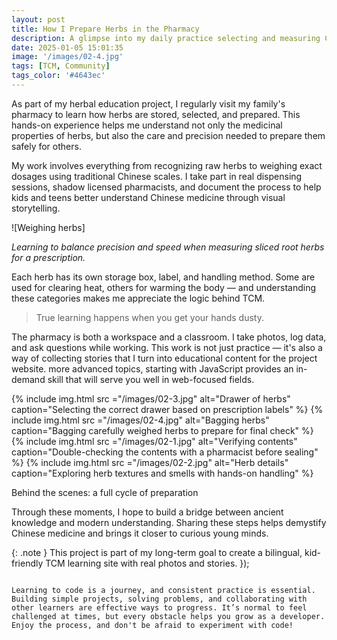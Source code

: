 ```yaml
---
layout: post
title: How I Prepare Herbs in the Pharmacy
description: A glimpse into my daily practice selecting and measuring Chinese herbs for community education and service.
date: 2025-01-05 15:01:35 
image: '/images/02-4.jpg'
tags: [TCM, Community]
tags_color: '#4643ec'
---
```


As part of my herbal education project, I regularly visit my family's pharmacy to learn how herbs are stored, selected, and prepared. This hands-on experience helps me understand not only the medicinal properties of herbs, but also the care and precision needed to prepare them safely for others.

My work involves everything from recognizing raw herbs to weighing exact dosages using traditional Chinese scales. I take part in real dispensing sessions, shadow licensed pharmacists, and document the process to help kids and teens better understand Chinese medicine through visual storytelling.

![Weighing herbs]

*Learning to balance precision and speed when measuring sliced root herbs for a prescription.*

Each herb has its own storage box, label, and handling method. Some are used for clearing heat, others for warming the body — and understanding these categories makes me appreciate the logic behind TCM.

> True learning happens when you get your hands dusty.

The pharmacy is both a workspace and a classroom. I take photos, log data, and ask questions while working. This work is not just practice — it's also a way of collecting stories that I turn into educational content for the project website.
more advanced topics, starting with JavaScript provides an in-demand skill that will serve you well in web-focused fields.

<div class="gallery-box">
  <div class="gallery gallery-columns-2">
    {% include img.html src ="/images/02-3.jpg" alt="Drawer of herbs" caption="Selecting the correct drawer based on prescription labels" %}
    {% include img.html src ="/images/02-4.jpg" alt="Bagging herbs" caption="Bagging carefully weighed herbs to prepare for final check" %}
    {% include img.html src ="/images/02-1.jpg" alt="Verifying contents" caption="Double-checking the contents with a pharmacist before sealing" %}
    {% include img.html src ="/images/02-2.jpg" alt="Herb details" caption="Exploring herb textures and smells with hands-on handling" %}
  </div>
  <p>Behind the scenes: a full cycle of preparation</p>
</div>

Through these moments, I hope to build a bridge between ancient knowledge and modern understanding. Sharing these steps helps demystify Chinese medicine and brings it closer to curious young minds.

{: .note }
This project is part of my long-term goal to create a bilingual, kid-friendly TCM learning site with real photos and stories.
  });
```

Learning to code is a journey, and consistent practice is essential. Building simple projects, solving problems, and collaborating with other learners are effective ways to progress. It’s normal to feel challenged at times, but every obstacle helps you grow as a developer. Enjoy the process, and don't be afraid to experiment with code!
